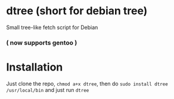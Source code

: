 # dtree (short for debian tree)
Small tree-like fetch script for Debian
### ( now supports gentoo )
# Installation
Just clone the repo, `chmod a+x dtree`, then do `sudo install dtree /usr/local/bin` and just run `dtree`


